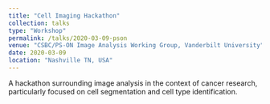 ```yaml
---
title: "Cell Imaging Hackathon"
collection: talks
type: "Workshop"
permalink: /talks/2020-03-09-pson
venue: "CSBC/PS-ON Image Analysis Working Group, Vanderbilt University"
date: 2020-03-09
location: "Nashville TN, USA"
---
```


A hackathon surrounding image analysis in the context of cancer research, particularly focused on cell segmentation and cell type identification. 